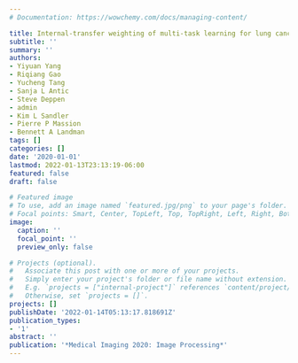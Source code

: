 ```yaml
---
# Documentation: https://wowchemy.com/docs/managing-content/

title: Internal-transfer weighting of multi-task learning for lung cancer detection
subtitle: ''
summary: ''
authors:
- Yiyuan Yang
- Riqiang Gao
- Yucheng Tang
- Sanja L Antic
- Steve Deppen
- admin
- Kim L Sandler
- Pierre P Massion
- Bennett A Landman
tags: []
categories: []
date: '2020-01-01'
lastmod: 2022-01-13T23:13:19-06:00
featured: false
draft: false

# Featured image
# To use, add an image named `featured.jpg/png` to your page's folder.
# Focal points: Smart, Center, TopLeft, Top, TopRight, Left, Right, BottomLeft, Bottom, BottomRight.
image:
  caption: ''
  focal_point: ''
  preview_only: false

# Projects (optional).
#   Associate this post with one or more of your projects.
#   Simply enter your project's folder or file name without extension.
#   E.g. `projects = ["internal-project"]` references `content/project/deep-learning/index.md`.
#   Otherwise, set `projects = []`.
projects: []
publishDate: '2022-01-14T05:13:17.818691Z'
publication_types:
- '1'
abstract: ''
publication: '*Medical Imaging 2020: Image Processing*'
---
```

